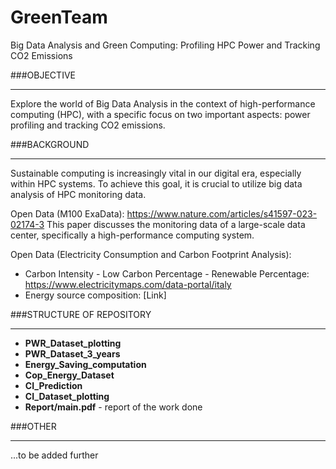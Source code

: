 # GreenTeam
Big Data Analysis and Green Computing: Profiling HPC Power and Tracking CO2 Emissions

###OBJECTIVE
                
----
Explore the world of Big Data Analysis in the context of high-performance computing (HPC), with a specific focus on two important aspects: power profiling and tracking CO2 emissions.​

###BACKGROUND
                
----
Sustainable computing is increasingly vital in our digital era, especially within HPC systems. To achieve this goal, it is crucial to utilize big data analysis of HPC monitoring data.

Open Data (M100 ExaData): https://www.nature.com/articles/s41597-023-02174-3 
This paper discusses the monitoring data of a large-scale data center, specifically a high-performance computing system.

Open Data (Electricity Consumption and Carbon Footprint Analysis):
- Carbon Intensity - Low Carbon Percentage - Renewable Percentage: https://www.electricitymaps.com/data-portal/italy 
- Energy source composition: [Link]

###STRUCTURE OF REPOSITORY
                
----
- **PWR_Dataset_plotting**
- **PWR_Dataset_3_years**
- **Energy_Saving_computation**
- **Cop_Energy_Dataset**
- **CI_Prediction**
- **CI_Dataset_plotting**
- **Report/main.pdf** - report of the work done

###OTHER
                
----
...to be added further